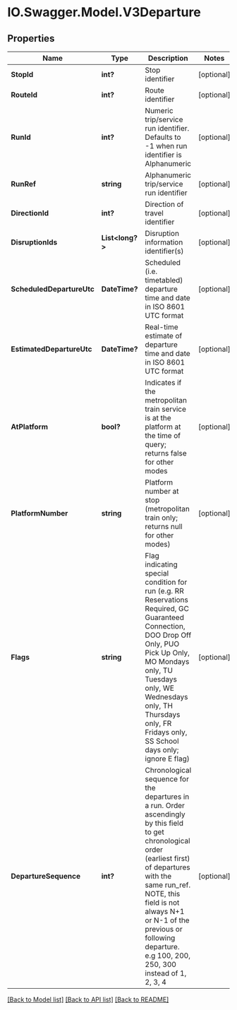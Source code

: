 # IO.Swagger.Model.V3Departure
## Properties

Name | Type | Description | Notes
------------ | ------------- | ------------- | -------------
**StopId** | **int?** | Stop identifier | [optional] 
**RouteId** | **int?** | Route identifier | [optional] 
**RunId** | **int?** | Numeric trip/service run identifier. Defaults to -1 when run identifier is Alphanumeric | [optional] 
**RunRef** | **string** | Alphanumeric trip/service run identifier | [optional] 
**DirectionId** | **int?** | Direction of travel identifier | [optional] 
**DisruptionIds** | **List&lt;long?&gt;** | Disruption information identifier(s) | [optional] 
**ScheduledDepartureUtc** | **DateTime?** | Scheduled (i.e. timetabled) departure time and date in ISO 8601 UTC format | [optional] 
**EstimatedDepartureUtc** | **DateTime?** | Real-time estimate of departure time and date in ISO 8601 UTC format | [optional] 
**AtPlatform** | **bool?** | Indicates if the metropolitan train service is at the platform at the time of query; returns false for other modes | [optional] 
**PlatformNumber** | **string** | Platform number at stop (metropolitan train only; returns null for other modes) | [optional] 
**Flags** | **string** | Flag indicating special condition for run (e.g. RR Reservations Required, GC Guaranteed Connection, DOO Drop Off Only, PUO Pick Up Only, MO Mondays only, TU Tuesdays only, WE Wednesdays only, TH Thursdays only, FR Fridays only, SS School days only; ignore E flag) | [optional] 
**DepartureSequence** | **int?** | Chronological sequence for the departures in a run. Order ascendingly by this field to get chronological order (earliest first) of departures with the same run_ref. NOTE, this field is not always N+1 or N-1 of the previous or following departure. e.g 100, 200, 250, 300 instead of 1, 2, 3, 4 | [optional] 

[[Back to Model list]](../README.md#documentation-for-models) [[Back to API list]](../README.md#documentation-for-api-endpoints) [[Back to README]](../README.md)

